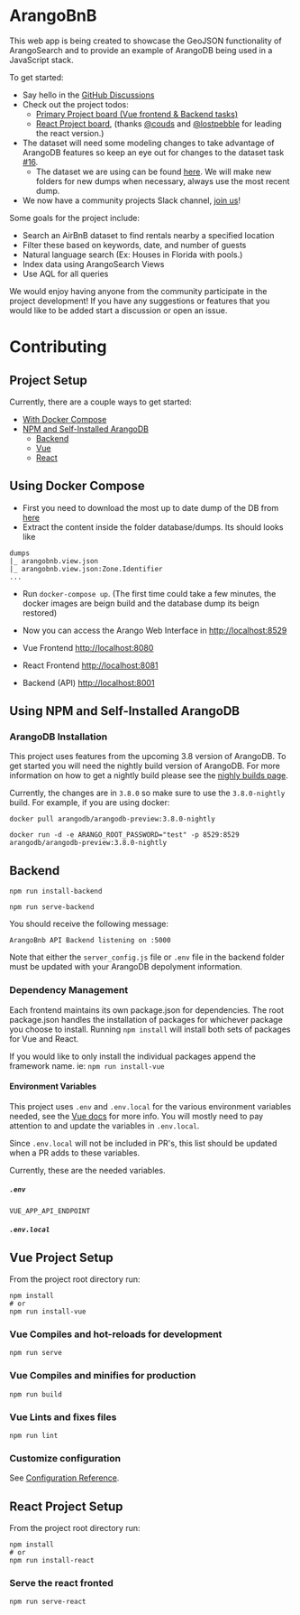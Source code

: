 # ArangoBnB

This web app is being created to showcase the GeoJSON functionality of ArangoSearch and to provide an example of ArangoDB being used in a JavaScript stack.

To get started:
* Say hello in the [GitHub Discussions](https://github.com/cw00dw0rd/ArangoBnB/discussions)
* Check out the project todos:
  * [Primary Project board (Vue frontend & Backend tasks)](https://github.com/cw00dw0rd/ArangoBnB/projects/1)
  * [React Project board](https://github.com/users/cw00dw0rd/projects/1), (thanks [@couds](https://github.com/couds) and [@lostpebble](https://github.com/lostpebble) for leading the react version.)
* The dataset will need some modeling changes to take advantage of ArangoDB features so keep an eye out for changes to the dataset task [#16](https://github.com/cw00dw0rd/ArangoBnB/issues/16).
  * The dataset we are using can be found [here](https://drive.google.com/drive/folders/1crMM2RRpdVgi7gkblAlAZXTvIoNNVYbT?usp=sharing). We will make new folders for new dumps when necessary, always use the most recent dump.
* We now have a community projects Slack channel, [join us](https://arangodb-community.slack.com/archives/C01MLH491UM)!

Some goals for the project include:
* Search an AirBnB dataset to find rentals nearby a specified location
* Filter these based on keywords, date, and number of guests
* Natural language search (Ex: Houses in Florida with pools.)
* Index data using ArangoSearch Views
* Use AQL for all queries

We would enjoy having anyone from the community participate in the project development!
If you have any suggestions or features that you would like to be added start a discussion or open an issue.

# Contributing

## Project Setup

Currently, there are a couple ways to get started:
* [With Docker Compose](#with-docker-compose)
* [NPM and Self-Installed ArangoDB](#npm-and-self-install)
  * [Backend](#npm-backend-setup) 
  * [Vue](#npm-vue-setup) 
  * [React](#npm-react-setup) 

<h2 id="with-docker-compose">Using Docker Compose</h2>

- First you need to download the most up to date dump of the DB from [here](https://drive.google.com/drive/folders/1crMM2RRpdVgi7gkblAlAZXTvIoNNVYbT?usp=sharing)
- Extract the content inside the folder database/dumps. Its should looks like
```
dumps
|_ arangobnb.view.json
|_ arangobnb.view.json:Zone.Identifier
...
```

- Run `docker-compose up`. (The first time could take a few minutes, the docker images are beign build and the database dump its beign restored)

- Now you can access the Arango Web Interface in [http://localhost:8529](http://localhost:8529)
- Vue Frontend [http://localhost:8080](http://localhost:8080)
- React Frontend [http://localhost:8081](http://localhost:8081)
- Backend (API) [http://localhost:8001](http://localhost:8001)



<h2 id="npm-and-self-install">Using NPM and Self-Installed ArangoDB</h2>

### ArangoDB Installation

This project uses features from the upcoming 3.8 version of ArangoDB. To get started you will need the nightly build version of ArangoDB.
For more information on how to get a nightly build please see the [nighly builds page](https://www.arangodb.com/nightly-builds/).

Currently, the changes are in `3.8.0` so make sure to use the `3.8.0-nightly` build.
For example, if you are using docker:
```
docker pull arangodb/arangodb-preview:3.8.0-nightly

docker run -d -e ARANGO_ROOT_PASSWORD="test" -p 8529:8529 arangodb/arangodb-preview:3.8.0-nightly

```

<h2 id="npm-backend-setup">Backend</h2>

```
npm run install-backend

npm run serve-backend
```
You should receive the following message:
```
ArangoBnb API Backend listening on :5000
```
Note that either the `server_config.js` file or `.env` file in the backend folder must be updated with your ArangoDB depolyment information.

### Dependency Management 
Each frontend maintains its own package.json for dependencies.
The root package.json handles the installation of packages for whichever package you choose to install.
Running `npm install` will install both sets of packages for Vue and React.

If you would like to only install the individual packages append the framework name. ie: `npm run install-vue`

#### Environment Variables

This project uses `.env` and `.env.local` for the various environment variables needed, see the [Vue docs](https://cli.vuejs.org/guide/mode-and-env.html#modes) for more info. You will mostly need to pay attention to and update the variables in `.env.local`.

Since `.env.local` will not be included in PR's, this list should be updated when a PR adds to these variables.

Currently, these are the needed variables.

##### `.env`

`VUE_APP_API_ENDPOINT`

##### `.env.local`


<h2 id="npm-vue-setup" >Vue Project Setup</h2>

From the project root directory run:

```shell
npm install
# or
npm run install-vue
```

### Vue Compiles and hot-reloads for development

```shell
npm run serve
```

### Vue Compiles and minifies for production

```shell
npm run build
```

### Vue Lints and fixes files

```shell
npm run lint
```

### Customize configuration

See [Configuration Reference](https://cli.vuejs.org/config/).

<h2 id="npm-react-setup">React Project Setup</h2>

From the project root directory run:

```shell
npm install
# or
npm run install-react
```

### Serve the react fronted

```shell
npm run serve-react
```
